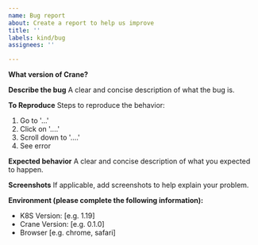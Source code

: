 ```yaml
---
name: Bug report
about: Create a report to help us improve
title: ''
labels: kind/bug
assignees: ''

---
```


**What version of Crane?**

**Describe the bug**
A clear and concise description of what the bug is.

**To Reproduce**
Steps to reproduce the behavior:
1. Go to '...'
2. Click on '....'
3. Scroll down to '....'
4. See error

**Expected behavior**
A clear and concise description of what you expected to happen.

**Screenshots**
If applicable, add screenshots to help explain your problem.

**Environment (please complete the following information):**
 - K8S Version: [e.g. 1.19]
 - Crane Version: [e.g. 0.1.0]
 - Browser [e.g. chrome, safari]
